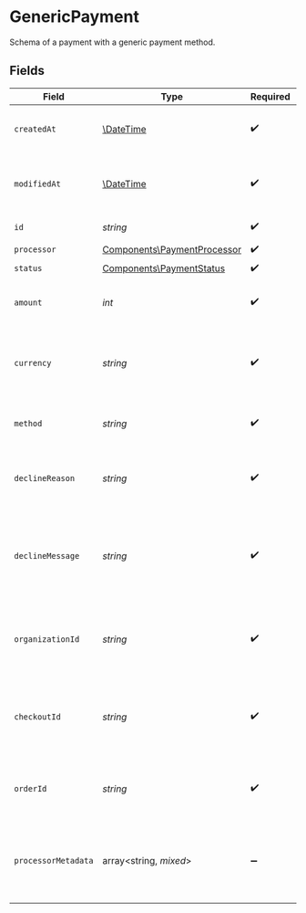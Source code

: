 # GenericPayment

Schema of a payment with a generic payment method.


## Fields

| Field                                                                      | Type                                                                       | Required                                                                   | Description                                                                | Example                                                                    |
| -------------------------------------------------------------------------- | -------------------------------------------------------------------------- | -------------------------------------------------------------------------- | -------------------------------------------------------------------------- | -------------------------------------------------------------------------- |
| `createdAt`                                                                | [\DateTime](https://www.php.net/manual/en/class.datetime.php)              | :heavy_check_mark:                                                         | Creation timestamp of the object.                                          |                                                                            |
| `modifiedAt`                                                               | [\DateTime](https://www.php.net/manual/en/class.datetime.php)              | :heavy_check_mark:                                                         | Last modification timestamp of the object.                                 |                                                                            |
| `id`                                                                       | *string*                                                                   | :heavy_check_mark:                                                         | The ID of the object.                                                      |                                                                            |
| `processor`                                                                | [Components\PaymentProcessor](../../Models/Components/PaymentProcessor.md) | :heavy_check_mark:                                                         | N/A                                                                        |                                                                            |
| `status`                                                                   | [Components\PaymentStatus](../../Models/Components/PaymentStatus.md)       | :heavy_check_mark:                                                         | N/A                                                                        |                                                                            |
| `amount`                                                                   | *int*                                                                      | :heavy_check_mark:                                                         | The payment amount in cents.                                               | 1000                                                                       |
| `currency`                                                                 | *string*                                                                   | :heavy_check_mark:                                                         | The payment currency. Currently, only `usd` is supported.                  | usd                                                                        |
| `method`                                                                   | *string*                                                                   | :heavy_check_mark:                                                         | The payment method used.                                                   | card                                                                       |
| `declineReason`                                                            | *string*                                                                   | :heavy_check_mark:                                                         | Error code, if the payment was declined.                                   | insufficient_funds                                                         |
| `declineMessage`                                                           | *string*                                                                   | :heavy_check_mark:                                                         | Human-reasable error message, if the payment was declined.                 | Your card has insufficient funds.                                          |
| `organizationId`                                                           | *string*                                                                   | :heavy_check_mark:                                                         | The ID of the organization that owns the payment.                          | 1dbfc517-0bbf-4301-9ba8-555ca42b9737                                       |
| `checkoutId`                                                               | *string*                                                                   | :heavy_check_mark:                                                         | The ID of the checkout session associated with this payment.               | e4b478fa-cd25-4253-9f1f-8a41e6370ede                                       |
| `orderId`                                                                  | *string*                                                                   | :heavy_check_mark:                                                         | The ID of the order associated with this payment.                          | e4b478fa-cd25-4253-9f1f-8a41e6370ede                                       |
| `processorMetadata`                                                        | array<string, *mixed*>                                                     | :heavy_minus_sign:                                                         | Additional metadata from the payment processor for internal use.           |                                                                            |